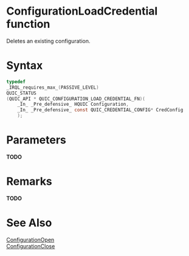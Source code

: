 ConfigurationLoadCredential function
======

Deletes an existing configuration.

# Syntax

```C
typedef
_IRQL_requires_max_(PASSIVE_LEVEL)
QUIC_STATUS
(QUIC_API * QUIC_CONFIGURATION_LOAD_CREDENTIAL_FN)(
    _In_ _Pre_defensive_ HQUIC Configuration,
    _In_ _Pre_defensive_ const QUIC_CREDENTIAL_CONFIG* CredConfig
    );
```

# Parameters

**TODO**

# Remarks

**TODO**

# See Also

[ConfigurationOpen](ConfigurationOpen.md)<br>
[ConfigurationClose](ConfigurationClose.md)<br>
